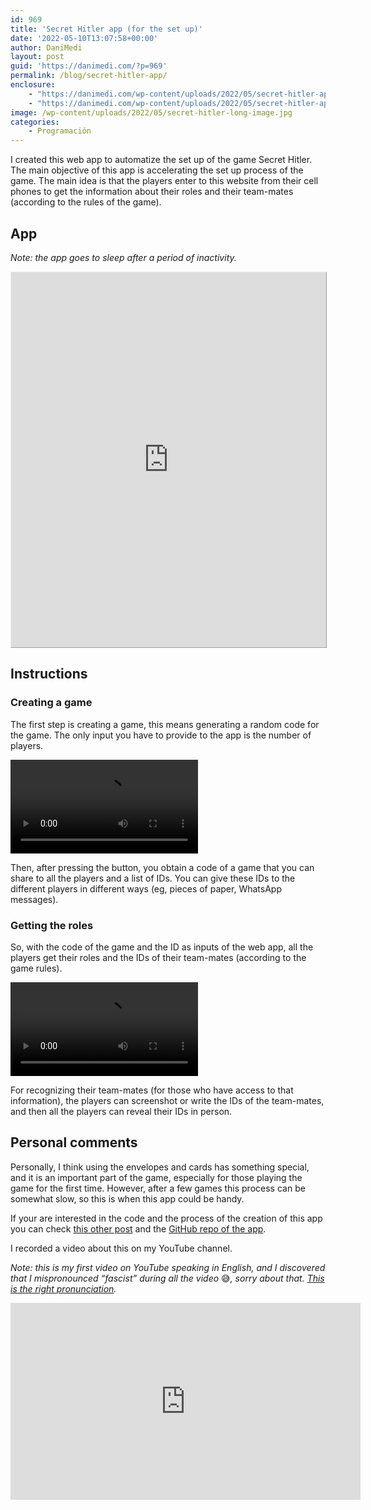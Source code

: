 ```yaml
---
id: 969
title: 'Secret Hitler app (for the set up)'
date: '2022-05-10T13:07:58+00:00'
author: DaniMedi
layout: post
guid: 'https://danimedi.com/?p=969'
permalink: /blog/secret-hitler-app/
enclosure:
    - "https://danimedi.com/wp-content/uploads/2022/05/secret-hitler-app-create-game.mp4\n59483\nvideo/mp4\n"
    - "https://danimedi.com/wp-content/uploads/2022/05/secret-hitler-app-get-roles.mp4\n245051\nvideo/mp4\n"
image: /wp-content/uploads/2022/05/secret-hitler-long-image.jpg
categories:
    - Programación
---
```


I created this web app to automatize the set up of the game Secret Hitler. The main objective of this app is accelerating the set up process of the game. The main idea is that the players enter to this website from their cell phones to get the information about their roles and their team-mates (according to the rules of the game).

## App

*Note: the app goes to sleep after a period of inactivity.*

<iframe frameborder="0" src="https://danimedi.shinyapps.io/secret_hitler_game/" style="border: 1px outset; width: 100%; height: 600px"></iframe>

## Instructions

### Creating a game

The first step is creating a game, this means generating a random code for the game. The only input you have to provide to the app is the number of players.

<video controls>
  <source src="/assets/videos/secret-hitler-app-create-game.mp4" type="video/mp4">
</video>

Then, after pressing the button, you obtain a code of a game that you can share to all the players and a list of IDs. You can give these IDs to the different players in different ways (eg, pieces of paper, WhatsApp messages).

### Getting the roles

So, with the code of the game and the ID as inputs of the web app, all the players get their roles and the IDs of their team-mates (according to the game rules).

<video controls>
  <source src="/assets/videos/secret-hitler-app-get-roles.mp4" type="video/mp4">
</video>

For recognizing their team-mates (for those who have access to that information), the players can screenshot or write the IDs of the team-mates, and then all the players can reveal their IDs in person.

## Personal comments

Personally, I think using the envelopes and cards has something special, and it is an important part of the game, especially for those playing the game for the first time. However, after a few games this process can be somewhat slow, so this is when this app could be handy.

If your are interested in the code and the process of the creation of this app you can check [this other post](https://danimedi.com/blog/creating-the-app-for-secret-hitler-set-up/) and the [GitHub repo of the app](https://github.com/danimedi/secret_hitler_game).

I recorded a video about this on my YouTube channel.

*Note: this is my first video on YouTube speaking in English, and I discovered that I mispronounced “fascist” during all the video* 😅*, sorry about that. [This is the right pronunciation](https://dictionary.cambridge.org/pronunciation/english/fascist).*

<iframe width="560" height="315" src="https://www.youtube.com/embed/ovJ35YKiGQE?si=Xgz_qQKsfnSVoGPu" title="YouTube video player" frameborder="0" allow="accelerometer; autoplay; clipboard-write; encrypted-media; gyroscope; picture-in-picture; web-share" referrerpolicy="strict-origin-when-cross-origin" allowfullscreen></iframe>
